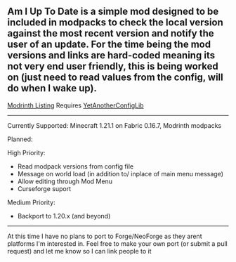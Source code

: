 Am I Up To Date is a simple mod designed to be included in modpacks to check the local version against the most recent version and notify the user of an update. For the time being the mod versions and links are hard-coded meaning its not very end user friendly, this is being worked on (just need to read values from the config, will do when I wake up).
---------------------------------------------------------------------------------------------------------------------------------------------------------------------------------------------------------------------------------------------

[Modrinth Listing](https://modrinth.com/project/aiutd)
Requires [YetAnotherConfigLib](https://github.com/isXander/YetAnotherConfigLib)

---------------------------------------------------------------------------------------------------------------------------------------------------------------------------------------------------------------------------------------------

Currently Supported:
Minecraft 1.21.1 on Fabric 0.16.7, Modrinth modpacks

Planned:

High Priority:
* Read modpack versions from config file
* Message on world load (in addition to/ inplace of main menu message)
* Allow editing through Mod Menu
* Curseforge suport

Medium Priority:
* Backport to 1.20.x (and beyond)
---------------------------------------------------------------------------------------------------------------------------------------------------------------------------------------------------------------------------------------------

At this time I have no plans to port to Forge/NeoForge as they arent platforms I'm interested in. Feel free to make your own port (or submit a pull request) and let me know so I can link people to it
